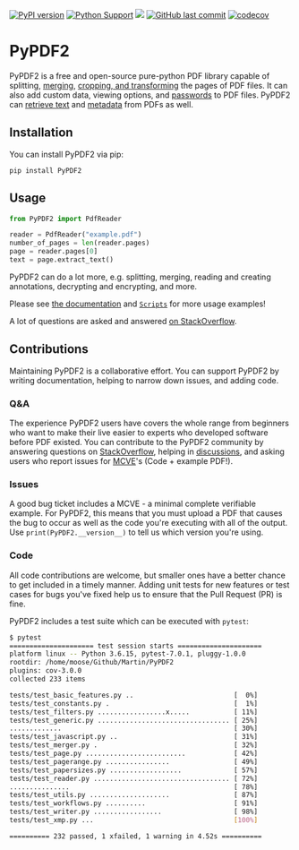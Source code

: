 [![PyPI version](https://badge.fury.io/py/PyPDF2.svg)](https://badge.fury.io/py/PyPDF2)
[![Python Support](https://img.shields.io/pypi/pyversions/PyPDF2.svg)](https://pypi.org/project/PyPDF2/)
[![](https://img.shields.io/badge/-documentation-green)](https://pypdf2.readthedocs.io/en/latest/)
[![GitHub last commit](https://img.shields.io/github/last-commit/py-pdf/PyPDF2)](https://github.com/py-pdf/PyPDF2)
[![codecov](https://codecov.io/gh/py-pdf/PyPDF2/branch/main/graph/badge.svg?token=id42cGNZ5Z)](https://codecov.io/gh/py-pdf/PyPDF2)

# PyPDF2

PyPDF2 is a free and open-source pure-python PDF library capable of splitting,
[merging](https://pypdf2.readthedocs.io/en/latest/user/merging-pdfs.html),
[cropping, and transforming](https://pypdf2.readthedocs.io/en/latest/user/cropping-and-transforming.html)
the pages of PDF files. It can also add
custom data, viewing options, and
[passwords](https://pypdf2.readthedocs.io/en/latest/user/encryption-decryption.html)
to PDF files. PyPDF2 can
[retrieve text](https://pypdf2.readthedocs.io/en/latest/user/extract-text.html)
and
[metadata](https://pypdf2.readthedocs.io/en/latest/user/metadata.html)
from PDFs as well.


## Installation

You can install PyPDF2 via pip:

```
pip install PyPDF2
```

## Usage

```python
from PyPDF2 import PdfReader

reader = PdfReader("example.pdf")
number_of_pages = len(reader.pages)
page = reader.pages[0]
text = page.extract_text()
```

PyPDF2 can do a lot more, e.g. splitting, merging, reading and creating
annotations, decrypting and encrypting, and more.

Please see [the documentation](https://pypdf2.readthedocs.io/en/latest/)
and [`Scripts`](https://github.com/py-pdf/PyPDF2/tree/main/Scripts) for
more usage examples!

A lot of questions are asked and answered
[on StackOverflow](https://stackoverflow.com/questions/tagged/pypdf2).

## Contributions

Maintaining PyPDF2 is a collaborative effort. You can support PyPDF2 by writing
documentation, helping to narrow down issues, and adding code.

### Q&A

The experience PyPDF2 users have covers the whole range from beginners who
want to make their live easier to experts who developed software before PDF
existed. You can contribute to the PyPDF2 community by answering questions
on [StackOverflow](https://stackoverflow.com/questions/tagged/pypdf2),
helping in [discussions](https://github.com/py-pdf/PyPDF2/discussions),
and asking users who report issues for [MCVE](https://stackoverflow.com/help/minimal-reproducible-example)'s (Code + example PDF!).


### Issues

A good bug ticket includes a MCVE - a minimal complete verifiable example.
For PyPDF2, this means that you must upload a PDF that causes the bug to occur
as well as the code you're executing with all of the output. Use
`print(PyPDF2.__version__)` to tell us which version you're using.

### Code

All code contributions are welcome, but smaller ones have a better chance to
get included in a timely manner. Adding unit tests for new features or test
cases for bugs you've fixed help us to ensure that the Pull Request (PR) is fine.

PyPDF2 includes a test suite which can be executed with `pytest`:

```bash
$ pytest
===================== test session starts =====================
platform linux -- Python 3.6.15, pytest-7.0.1, pluggy-1.0.0
rootdir: /home/moose/Github/Martin/PyPDF2
plugins: cov-3.0.0
collected 233 items

tests/test_basic_features.py ..                         [  0%]
tests/test_constants.py .                               [  1%]
tests/test_filters.py .................x.....           [ 11%]
tests/test_generic.py ................................. [ 25%]
.............                                           [ 30%]
tests/test_javascript.py ..                             [ 31%]
tests/test_merger.py .                                  [ 32%]
tests/test_page.py .........................            [ 42%]
tests/test_pagerange.py ................                [ 49%]
tests/test_papersizes.py ..................             [ 57%]
tests/test_reader.py .................................. [ 72%]
...............                                         [ 78%]
tests/test_utils.py ....................                [ 87%]
tests/test_workflows.py ..........                      [ 91%]
tests/test_writer.py .................                  [ 98%]
tests/test_xmp.py ...                                   [100%]

========== 232 passed, 1 xfailed, 1 warning in 4.52s ==========
```
